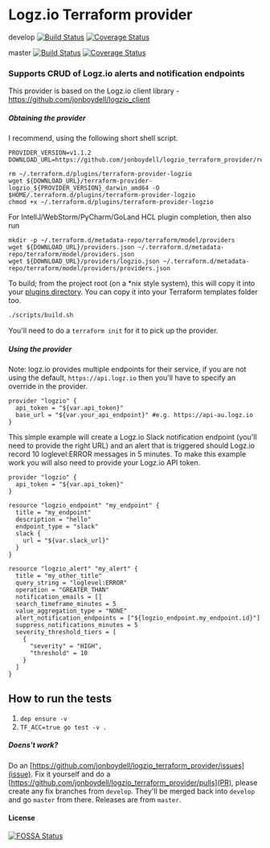 # Logz.io Terraform provider

develop
[![Build Status](https://travis-ci.org/jonboydell/logzio_terraform_provider.svg?branch=develop)](https://travis-ci.org/jonboydell/logzio_terraform_provider)
[![Coverage Status](https://coveralls.io/repos/github/jonboydell/logzio_terraform_provider/badge.svg?branch=develop)](https://coveralls.io/github/jonboydell/logzio_terraform_provider?branch=develop)

master
[![Build Status](https://travis-ci.org/jonboydell/logzio_terraform_provider.svg?branch=master)](https://travis-ci.org/jonboydell/logzio_terraform_provider)
[![Coverage Status](https://coveralls.io/repos/github/jonboydell/logzio_terraform_provider/badge.svg?branch=master)](https://coveralls.io/github/jonboydell/logzio_terraform_provider?branch=master)

### Supports CRUD of Logz.io alerts and notification endpoints

This provider is based on the Logz.io client library - https://github.com/jonboydell/logzio_client

##### Obtaining the provider

I recommend, using the following short shell script.
```
PROVIDER_VERSION=v1.1.2
DOWNLOAD_URL=https://github.com/jonboydell/logzio_terraform_provider/releases/download/${PROVIDER_VERSION}

rm ~/.terraform.d/plugins/terraform-provider-logzio
wget ${DOWNLOAD_URL}/terraform-provider-logzio_${PROVIDER_VERSION}_darwin_amd64 -O $HOME/.terraform.d/plugins/terraform-provider-logzio
chmod +x ~/.terraform.d/plugins/terraform-provider-logzio
```
For IntellJ/WebStorm/PyCharm/GoLand HCL plugin completion, then also run
```
mkdir -p ~/.terraform.d/metadata-repo/terraform/model/providers
wget ${DOWNLOAD_URL}/providers.json ~/.terraform.d/metadata-repo/terraform/model/providers.json
wget ${DOWNLOAD_URL}/providers/logzio.json ~/.terraform.d/metadata-repo/terraform/model/providers/providers.json
```

To build; from the project root (on a *nix style system), this will copy it into your [plugins directory](https://www.terraform.io/docs/configuration/providers.html#third-party-plugins).  You can copy it into your Terraform templates folder too.
```bash
./scripts/build.sh
```

You'll need to do a `terraform init` for it to pick up the provider.

##### Using the provider

Note: logz.io provides multiple endpoints for their service, if you are not using the default, `https://api.logz.io` then you'll have to specify an override in the provider.
```hcl-terraform
provider "logzio" {
  api_token = "${var.api_token}"
  base_url = "${var.your_api_endpoint}" #e.g. https://api-au.logz.io
}
```

This simple example will create a Logz.io Slack notification endpoint (you'll need to provide the right URL) and an alert that
is triggered should Logz.io record 10 loglevel:ERROR messages in 5 minutes.  To make this example work you will also need to provide
your Logz.io API token.

```hcl-terraform
provider "logzio" {
  api_token = "${var.api_token}"
}

resource "logzio_endpoint" "my_endpoint" {
  title = "my_endpoint"
  description = "hello"
  endpoint_type = "slack"
  slack {
    url = "${var.slack_url}"
  }
}

resource "logzio_alert" "my_alert" {
  title = "my_other_title"
  query_string = "loglevel:ERROR"
  operation = "GREATER_THAN"
  notification_emails = []
  search_timeframe_minutes = 5
  value_aggregation_type = "NONE"
  alert_notification_endpoints = ["${logzio_endpoint.my_endpoint.id}"]
  suppress_notifications_minutes = 5
  severity_threshold_tiers = [
    {
      "severity" = "HIGH",
      "threshold" = 10
    }
  ]
}
```
## How to run the tests
1. `dep ensure -v`
2. `TF_ACC=true go test -v .`

##### Doens't work?

Do an [https://github.com/jonboydell/logzio_terraform_provider/issues](issue).
Fix it yourself and do a [https://github.com/jonboydell/logzio_terraform_provider/pulls](PR), please create any fix branches from `develop`.  They'll be merged back into `develop` and go `master` from there.  Releases are from `master`.

#### License

[![FOSSA Status](https://app.fossa.io/api/projects/custom%2B8359%2Fgit%40github.com%3Ajonboydell%2Flogzio_terraform_provider.git.svg?type=large)](https://app.fossa.io/projects/custom%2B8359%2Fgit%40github.com%3Ajonboydell%2Flogzio_terraform_provider.git?ref=badge_large)
